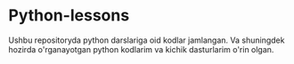 # Python-lessons
Ushbu repositoryda python darslariga oid kodlar jamlangan.
Va shuningdek hozirda o'rganayotgan python kodlarim va kichik dasturlarim o'rin olgan.
